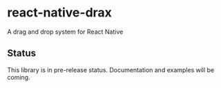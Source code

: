# react-native-drax
A drag and drop system for React Native

## Status
This library is in pre-release status. Documentation and examples will be coming.
